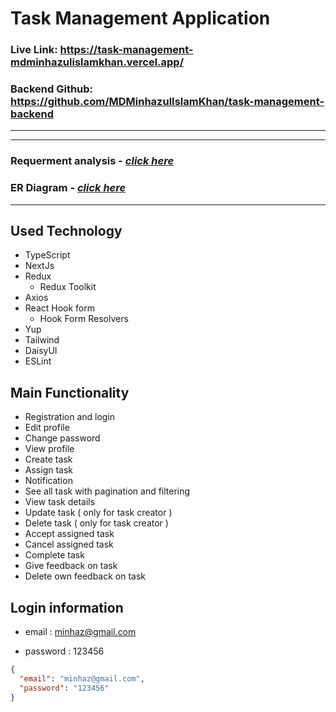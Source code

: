 # **Task Management Application**

### **Live Link: https://task-management-mdminhazulislamkhan.vercel.app/**

### **Backend Github: https://github.com/MDMinhazulIslamKhan/task-management-backend**

---

---

### **Requerment analysis - [_click here_](https://docs.google.com/document/d/19VdmRYnKdyV4vzuzAb0x4BTecCNzcznHKVlfpNs8PCQ/edit?usp=drive_link)**

### **ER Diagram - [_click here_]([https://docs.google.com/document/d/19VdmRYnKdyV4vzuzAb0x4BTecCNzcznHKVlfpNs8PCQ/edit?usp=sharing](https://docs.google.com/document/d/19VdmRYnKdyV4vzuzAb0x4BTecCNzcznHKVlfpNs8PCQ/edit?usp=sharing))**

---

## Used Technology

- TypeScript
- NextJs
- Redux
  - Redux Toolkit
- Axios
- React Hook form
  - Hook Form Resolvers
- Yup
- Tailwind
- DaisyUI
- ESLint

## Main Functionality

- Registration and login
- Edit profile
- Change password
- View profile
- Create task
- Assign task
- Notification
- See all task with pagination and filtering
- View task details
- Update task ( only for task creator )
- Delete task ( only for task creator )
- Accept assigned task
- Cancel assigned task
- Complete task
- Give feedback on task
- Delete own feedback on task

## Login information

- email : minhaz@gmail.com

- password : 123456

```json
{
  "email": "minhaz@gmail.com",
  "password": "123456"
}
```
